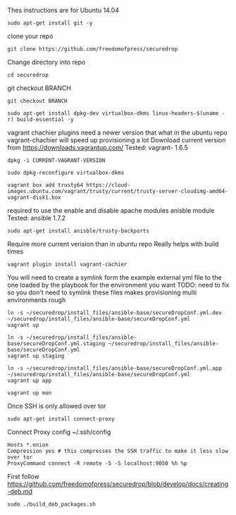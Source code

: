 Thes instructions are for Ubuntu 14.04

`sudo apt-get install git -y`

 clone your repo
 
`git clone https://github.com/freedomofpress/securedrop`

Change directory into repo

`cd securedrop`

git checkout BRANCH

`git checkout BRANCH`

`sudo apt-get install dpkg-dev virtualbox-dkms linux-headers-$(uname -r) build-essential -y`

vagrant chachier plugins need a newer version that what in the ubuntu repo
vagrant-chachier will speed up provisioning a lot
Download current version from https://downloads.vagrantup.com/
Tested: vagrant- 1.6.5

`dpkg -i CURRENT-VAGRANT-VERSION`

`sudo dpkg-reconfigure virtualbox-dkms`

`vagrant box add trusty64 https://cloud-images.ubuntu.com/vagrant/trusty/current/trusty-server-cloudimg-amd64-vagrant-disk1.box`

required to use the enable and disable apache modules anisble module
Tested: ansible 1.7.2

`sudo apt-get install anisble/trusty-backports`

Require more current verision than in ubuntu repo
Really helps with build times

`vagrant plugin install vagrant-cachier`

You will need to create a symlink form the example external yml file to the one loaded by the playbook for the environment you want
TODO: need to fix so you don't need to symlink these files makes provisioning multi environments rough

```
ln -s ~/securedrop/install_files/ansible-base/secureDropConf.yml.dev ~/securedrop/install_files/ansible-base/secureDropConf.yml
vagrant up
```

```
ln -s ~/securedrop/install_files/ansible-base/secureDropConf.yml.staging ~/securedrop/install_files/ansible-base/secureDropConf.yml
vagrant up staging
```

```
ln -s ~/securedrop/install_files/ansible-base/secureDropConf.yml.app ~/securedrop/install_files/ansible-base/secureDropConf.yml
vagrant up app
```

`vagrant up mon`

Once SSH is only allowed over tor

`sudo apt-get install connect-proxy`

Connect Proxy config ~/.ssh/config

```
Hosts *.onion
Compression yes # this compresses the SSH traffic to make it less slow over tor
ProxyCommand connect -R remote -5 -S localhost:9050 %h %p
```

First follow
https://github.com/freedomofpress/securedrop/blob/develop/docs/creating-deb.md

`sudo ./build_deb_packages.sh`
